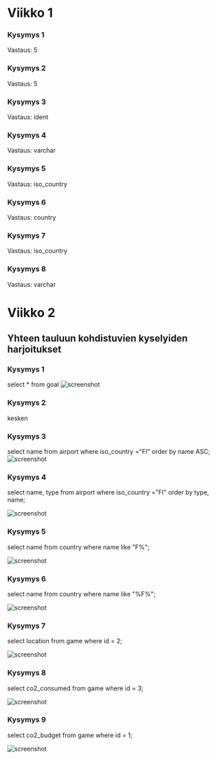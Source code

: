 # Viikko 1

### Kysymys 1
Vastaus: 5

### Kysymys 2
Vastaus: 5

### Kysymys 3
Vastaus: ident

### Kysymys 4
Vastaus: varchar

### Kysymys 5
Vastaus: iso_country

### Kysymys 6
Vastaus: country

### Kysymys 7
Vastaus: iso_country

### Kysymys 8
Vastaus: varchar

# Viikko 2

## Yhteen tauluun kohdistuvien kyselyiden harjoitukset

### Kysymys 1
select * from goal
![screenshot](viikko2-1.png)

### Kysymys 2
kesken

### Kysymys 3
select name from airport where iso_country ="FI" order by name ASC;
![screenshot](viikko2-3.png)

### Kysymys 4
select name, type from airport where iso_country ="FI" order by type, name;

![screenshot](viikko2-4.png)

### Kysymys 5
select name from country where name like "F%";

![screenshot](viikko2-5.png)

### Kysymys 6
select name from country where name like "%F%";

![screenshot](viikko2-6.png)

### Kysymys 7
select location from game where id = 2;

![screenshot](viikko2-7.png)

### Kysymys 8
select co2_consumed from game where id = 3;

![screenshot](viikko2-8.png)

### Kysymys 9
select co2_budget from game where id = 1;

![screenshot](viikko2-9.png)
